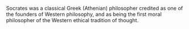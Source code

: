 <!--
id:          socrates
title:       Socrates
subtitle:    470 - 399 BCE
from:        -470
to:          -399 
short:       Socrates was a classical Greek (Athenian) philosopher credited as one of the founders of Western philosophy, and as being the first moral philosopher of the Western ethical tradition of thought.
imageUrl:    https://upload.wikimedia.org/wikipedia/commons/thumb/a/a4/Socrates_Louvre.jpg/440px-Socrates_Louvre.jpg
wikiUrl:     https://en.wikipedia.org/wiki/Socrates
-->


Socrates was a classical Greek (Athenian) philosopher credited as one of the founders of Western philosophy, and as being the first moral philosopher of the Western ethical tradition of thought.